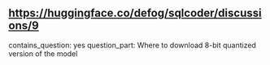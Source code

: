 ## https://huggingface.co/defog/sqlcoder/discussions/9

contains_question: yes
question_part: Where to download 8-bit quantized version of the model